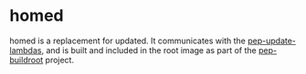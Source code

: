 # homed

homed is a replacement for updated.  It communicates with the [pep-update-lambdas](https://github.com/JSTOR-Labs/pep-update-lambda), and is built and included in the root image as part of the [pep-buildroot](https://github.com/JSTOR-Labs/pep-buildroot) project.